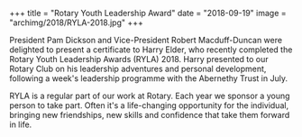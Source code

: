 +++
title = "Rotary Youth Leadership Award"
date = "2018-09-19"
image = "archimg/2018/RYLA-2018.jpg"
+++

President Pam Dickson and Vice-President Robert Macduff-Duncan were delighted to present a certificate to Harry Elder, who recently completed the Rotary Youth Leadership Awards (RYLA) 2018. Harry presented to our Rotary Club on his leadership adventures and personal development, following a week's leadership programme with the Abernethy Trust in July.

RYLA is a regular part of our work at Rotary. Each year we sponsor a young person to take part. Often it's a life-changing opportunity for the individual, bringing new friendships, new skills and confidence that take them forward in life.
